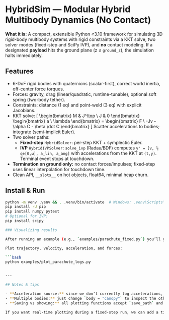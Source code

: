 # HybridSim — Modular Hybrid Multibody Dynamics (No Contact)

**What it is:** A compact, extensible Python ≥3.10 framework for simulating 3D rigid-body multibody systems with rigid constraints via a KKT solve, two solver modes (fixed-step and SciPy IVP), and **no** contact modeling. If a designated **payload** hits the ground plane (z ≤ `ground_z`), the simulation halts immediately.

## Features
- 6-DoF rigid bodies with quaternions (scalar-first), correct world inertia, off-center force torques.
- Forces: gravity, drag (linear/quadratic, runtime-tunable), optional soft spring (two-body tether).
- Constraints: distance (1 eq) and point-weld (3 eq) with explicit Jacobians.
- KKT solve:
  \[
    \begin{bmatrix} M & J^\top \\ J & 0 \end{bmatrix}
    \begin{bmatrix} a \\ \lambda \end{bmatrix} =
    \begin{bmatrix} F \\ -Jv - \alpha C - \beta \dot C \end{bmatrix}
  \]
  Scatter accelerations to bodies; integrate (semi-implicit Euler).
- Two solver paths:
  - **Fixed-step** `HybridSolver`: per-step KKT + symplectic Euler.
  - **IVP** `HybridIVPSolver`: `solve_ivp` (Radau/BDF) computes `y' = [v, ½ q⊗[0,ω], a_lin, a_ang]` with accelerations from the KKT at `(t,y)`. Terminal event stops at touchdown.
- **Termination on ground only:** no contact forces/impulses; fixed-step uses linear interpolation for touchdown time.
- Clean API, `__slots__` on hot objects, float64, minimal heap churn.

## Install & Run
```bash
python -m venv .venv && . .venv/bin/activate  # Windows: .venv\Scripts\activate
pip install -U pip
pip install numpy pytest
# Optional for IVP:
pip install scipy

### Visualizing results

After running an example (e.g., `examples/parachute_fixed.py`) you’ll get a CSV log at `logs/*.csv`.

Plot trajectory, velocity, acceleration, and forces:

```bash
python examples/plot_parachute_logs.py


---

## Notes & tips

- **Acceleration source:** since we don’t currently log accelerations, we compute them by differentiating the logged velocity with `np.gradient`, which handles uneven time steps reasonably.
- **Multiple bodies:** just change `body = "canopy"` to inspect the other body, or call the plotting functions twice for both.
- **Saving vs showing:** all plotting functions accept `save_path` and `show` flags so you can render images in CI or notebooks without popping windows.

If you want real-time plotting during a fixed-step run, we can add a tiny “live plot” hook that updates every N steps—just say the word.

